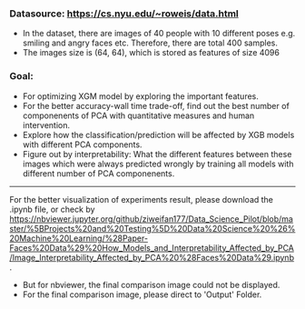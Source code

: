 ### Datasource: https://cs.nyu.edu/~roweis/data.html  
- In the dataset, there are images of 40 people with 10 different poses e.g. smiling and angry faces etc. Therefore, there are total 400 samples.  
- The images size is (64, 64), which is stored as features of size 4096

### Goal:  
- For optimizing XGM model by exploring the important features.
- For the better accuracy-wall time trade-off, find out the best number of componenents of PCA with quantitative measures and human intervention.
- Explore how the classification/prediction will be affected by XGB models with different PCA components.  
- Figure out by interpretability: What the different features between these images which were always predicted wrongly by training all models with different number of PCA componenents.

-------------------------
For the better visualization of experiments result, please download the .ipynb file, or check by https://nbviewer.jupyter.org/github/ziweifan177/Data_Science_Pilot/blob/master/%5BProjects%20and%20Testing%5D%20Data%20Science%20%26%20Machine%20Learning/%28Paper-Faces%20Data%29%20How_Models_and_Interpretability_Affected_by_PCA/Image_Interpretability_Affected_by_PCA%20%28Faces%20Data%29.ipynb.
- But for nbviewer, the final comparison image could not be displayed.
- For the final comparison image, please direct to 'Output' Folder.
